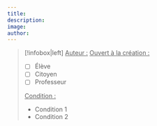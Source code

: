 ```yaml
---
title: 
description: 
image: 
author:
---
```

> [!infobox|left]
> <u>Auteur :</u> 
> <u>Ouvert à la création :</u> 
> - [ ] Élève
> - [ ] Citoyen
> - [ ] Professeur
> 
> <u>Condition :</u> 
> - Condition 1
> - Condition 2

